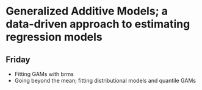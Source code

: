 # Generalized Additive Models; a data-driven approach to estimating regression models

## Friday

* Fitting GAMs with brms
* Going beyond the mean; fitting distributional models and quantile GAMs
